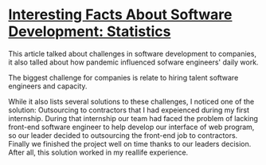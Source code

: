 # [Interesting Facts About Software Development: Statistics](https://apiumhub.com/tech-blog-barcelona/interesting-facts-software-development/)

This article talked about challenges in software development to companies, it also talled about how pandemic influenced sofware engineers' daily work.

The biggest challenge for companies is relate to hiring talent software engineers and capacity.

While it also lists several solutions to these challenges, I noticed one of the solution: Outsourcing to contractors that I had expeienced during my first internship. During that internship our team had faced the problem of lacking front-end software engineer to help develop our interface of web program, so our leader decided to outsourcing the front-end job to contractors. Finally we finished the project well on time thanks to our leaders decision. After all, this solution worked in my reallife experience.